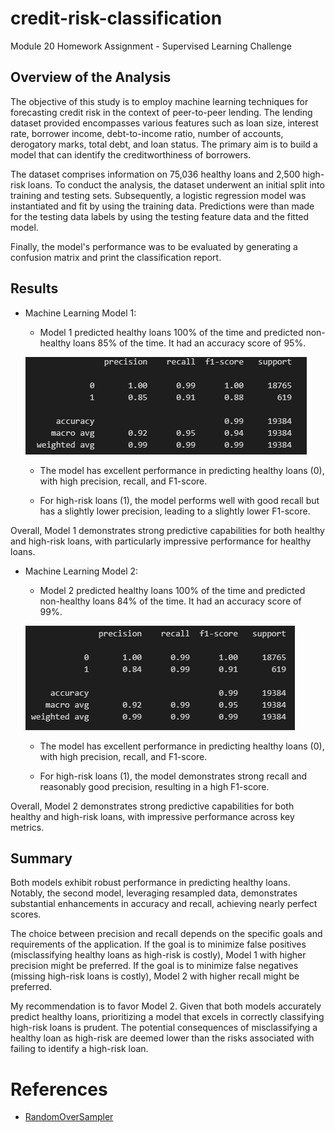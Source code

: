 # credit-risk-classification
Module 20 Homework Assignment - Supervised Learning Challenge

## Overview of the Analysis

The objective of this study is to employ machine learning techniques for forecasting credit risk in the context of peer-to-peer lending. The lending dataset provided encompasses various features such as loan size, interest rate, borrower income, debt-to-income ratio, number of accounts, derogatory marks, total debt, and loan status. The primary aim is to build a model that can identify the creditworthiness of borrowers.

The dataset comprises information on 75,036 healthy loans and 2,500 high-risk loans. To conduct the analysis, the dataset underwent an initial split into training and testing sets. Subsequently, a logistic regression model was instantiated and fit by using the training data. Predictions were than made for the testing data labels by using the testing feature data and the fitted model.

Finally, the model's performance was to be evaluated by generating a confusion matrix and print the classification report.

## Results

* Machine Learning Model 1:
    * Model 1 predicted healthy loans 100% of the time and predicted non-healthy loans 85% of the time. It had an accuracy score of 95%.

    ![Model 1](Resources/Model%201%20Classification%20Report.png)

   * The model has excellent performance in predicting healthy loans (0), with high precision, recall, and F1-score.

    * For high-risk loans (1), the model performs well with good recall but has a slightly lower precision, leading to a slightly lower F1-score.

Overall, Model 1 demonstrates strong predictive capabilities for both healthy and high-risk loans, with particularly impressive performance for healthy loans.

* Machine Learning Model 2:
    * Model 2 predicted healthy loans 100% of the time and predicted non-healthy loans 84% of the time. It had an accuracy score of 99%.
    
    ![Model 2](Resources/Model%202%20Classification%20Report.png)

    * The model has excellent performance in predicting healthy loans (0), with high precision, recall, and F1-score.

    * For high-risk loans (1), the model demonstrates strong recall and reasonably good precision, resulting in a high F1-score.

Overall, Model 2 demonstrates strong predictive capabilities for both healthy and high-risk loans, with impressive performance across key metrics.

## Summary

Both models exhibit robust performance in predicting healthy loans. Notably, the second model, leveraging resampled data, demonstrates substantial enhancements in accuracy and recall, achieving nearly perfect scores.

The choice between precision and recall depends on the specific goals and requirements of the application. If the goal is to minimize false positives (misclassifying healthy loans as high-risk is costly), Model 1 with higher precision might be preferred. If the goal is to minimize false negatives (missing high-risk loans is costly), Model 2 with higher recall might be preferred.

My recommendation is to favor Model 2. Given that both models accurately predict healthy loans, prioritizing a model that excels in correctly classifying high-risk loans is prudent. The potential consequences of misclassifying a healthy loan as high-risk are deemed lower than the risks associated with failing to identify a high-risk loan.

# References

* [RandomOverSampler](https://imbalanced-learn.org/stable/references/generated/imblearn.over_sampling.RandomOverSampler.html#imblearn.over_sampling.RandomOverSampler)
